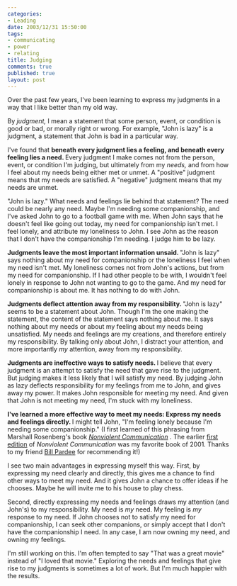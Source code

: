 ```yaml
--- 
categories: 
- Leading
date: 2003/12/31 15:50:00
tags: 
- communicating
- power
- relating
title: Judging
comments: true
published: true
layout: post
---
```


<p> Over the past few years, I've been learning to express my judgments in a way that I like better than my old way. </p>
<p> By <em>judgment,</em> I mean a statement that some person, event, or condition is good or bad, or morally right or wrong. For example, "John is lazy" is a judgment, a statement that John is bad in a particular way. </p>
<p> I've found that <strong> beneath every judgment lies a feeling, and beneath every feeling lies a need. </strong> Every judgment I make comes not from the person, event, or condition I'm judging, but ultimately from my <em>needs,</em> and from how I feel about my needs being either met or unmet. A "positive" judgment means that my needs are satisfied. A "negative" judgment means that my needs are unmet. </p>
<p> "John is lazy." What needs and feelings lie behind that statement? The need could be nearly any need. Maybe I'm needing some companionship, and I've asked John to go to a football game with me. When John says that he doesn't feel like going out today, my need for companionship isn't met. I feel lonely, and attribute my loneliness to John. I see John as the reason that I don't have the companionship I'm needing. I judge him to be lazy. </p>
<p>
<strong> Judgments leave the most important information unsaid. </strong> "John is lazy" says nothing about my need for companionship or the loneliness I feel when my need isn't met. My loneliness comes not from John's actions, but from my need for companionship. If I had other people to be with, I wouldn't feel lonely in response to John not wanting to go to the game. And my need for companionship is about me. It has nothing to do with John. </p>
<p>
<strong> Judgments deflect attention away from my responsibility. </strong> "John is lazy" seems to be a statement about John. Though I'm the one making the statement, the content of the statement says nothing about me. It says nothing about my needs or about my feeling about my needs being unsatisfied. My needs and feelings are my creations, and therefore entirely my responsibility. By talking only about John, I distract your attention, and more importantly <em>my</em> attention, away from my responsibility. </p>
<p>
<strong> Judgments are ineffective ways to satisfy needs. </strong> I believe that every judgment is an attempt to satisfy the need that gave rise to the judgment. But judging makes it less likely that I will satisfy my need. By judging John as lazy deflects responsibility for my feelings from me to John, and gives away my power. It makes John responsible for meeting my need. And given that John is not meeting my need, I'm stuck with my loneliness. </p>
<p>
<strong> I've learned a more effective way to meet my needs: Express my needs and feelings directly. </strong> I might tell John, "I'm feeling lonely because I'm needing some companionship." (I first learned of this phrasing from Marshall Rosenberg's book  <em>
<a href="http://www.amazon.com/exec/obidos/ASIN/1892005034/dalehemer-20">Nonviolent Communication</a>
</em>.  The earlier <a href="http://www.amazon.com/exec/obidos/ASIN/1892005026/dalehemer-20">first edition</a> of <em>Nonviolent Communication</em> was my favorite book of 2001. Thanks to my friend <a href="http://www.pardee-quality-methods.com/">Bill Pardee</a> for recommending it!) </p>
<p> I see two main advantages in expressing myself this way. First, by expressing my need clearly and directly, this gives me a chance to find other ways to meet my need. And it gives John a chance to offer ideas if he chooses. Maybe he will invite me to his house to play chess. </p>
<p> Second, directly expressing my needs and feelings draws my attention (and John's) to my responsibility. My need is <em>my</em> need. My feeling is <em>my</em> response to my need. If John chooses not to satisfy my need for companionship, I can seek other companions, or simply accept that I don't have the companionship I need. In any case, I am now owning my need, and owning my feelings. </p>
<p> I'm still working on this. I'm often tempted to say "That was a great movie" instead of "I loved that movie." Exploring the needs and feelings that give rise to my judgments is sometimes a lot of work. But I'm much happier with the results. </p>
